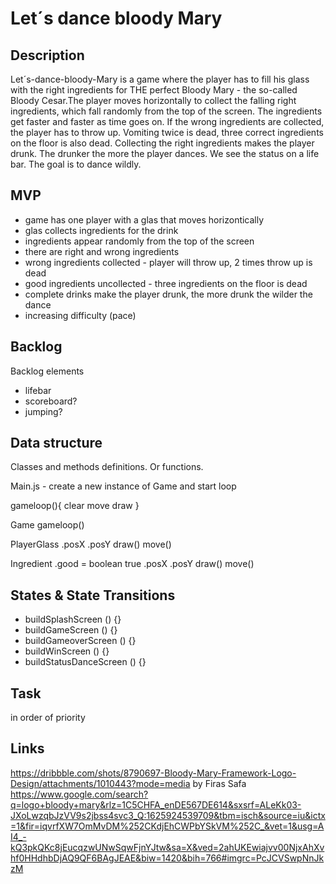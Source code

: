 # Let´s dance bloody Mary

## Description
Let´s-dance-bloody-Mary is a game where the player has to fill his glass with the right ingredients for THE perfect Bloody Mary - the so-called Bloody Cesar.The player moves horizontally to collect the falling right ingredients, which fall randomly from the top of the screen. The ingredients get faster and faster as time goes on. If the wrong ingredients are collected, the player has to throw up. Vomiting twice is dead, three correct ingredients on the floor is also dead. Collecting the right ingredients makes the player drunk. The drunker the more the player dances. We see the status on a life bar. The goal is to dance wildly.


## MVP
- game has one player with a glas that moves horizontically
- glas collects ingredients for the drink
- ingredients appear randomly from the top of the screen
- there are right and wrong ingredients
- wrong ingredients collected - player will throw up, 2 times throw up is dead
- good ingredients uncollected - three ingredients on the floor is dead
- complete drinks make the player drunk, the more drunk the wilder the dance 
- increasing difficulty (pace)

## Backlog
Backlog elements
- lifebar
- scoreboard?
- jumping?

## Data structure
Classes and methods definitions. Or functions.

Main.js - create a new instance of Game and start loop

gameloop(){
    clear
    move
    draw
}


Game
    gameloop()
    
PlayerGlass
    .posX
    .posY
    draw()
    move()

Ingredient
    .good = boolean true
    .posX
    .posY
    draw()
    move()

## States & State Transitions
- buildSplashScreen () {}
- buildGameScreen () {}
- buildGameoverScreen () {}
- buildWinScreen () {}
- buildStatusDanceScreen () {}

## Task
in order of priority

## Links
https://dribbble.com/shots/8790697-Bloody-Mary-Framework-Logo-Design/attachments/1010443?mode=media by Firas Safa
https://www.google.com/search?q=logo+bloody+mary&rlz=1C5CHFA_enDE567DE614&sxsrf=ALeKk03-JXoLwzqbJzVV9s2jbss4svc3_Q:1625924539709&tbm=isch&source=iu&ictx=1&fir=iqvrfXW7OmMvDM%252CKdjEhCWPbYSkVM%252C_&vet=1&usg=AI4_-kQ3pkQKc8jEucqzwUNwSqwFjnYJtw&sa=X&ved=2ahUKEwiajvv00NjxAhXvhf0HHdhbDjAQ9QF6BAgJEAE&biw=1420&bih=766#imgrc=PcJCVSwpNnJkzM
